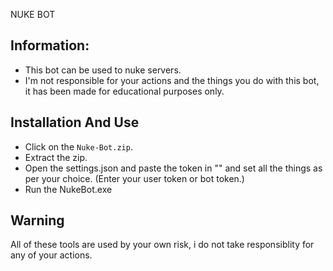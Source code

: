 NUKE BOT 


## Information:
- This bot can be used to nuke servers.
- I'm not responsible for your actions and the things you do with this bot, it has been made for educational purposes only.

## Installation And Use

- Click on the `Nuke-Bot.zip`.
- Extract the zip.
- Open the settings.json and paste the token in "" and set all the things as per your choice. (Enter your user token or bot token.)
- Run the NukeBot.exe 

## Warning
All of these tools are used by your own risk, i do not take responsiblity for any of your actions.

